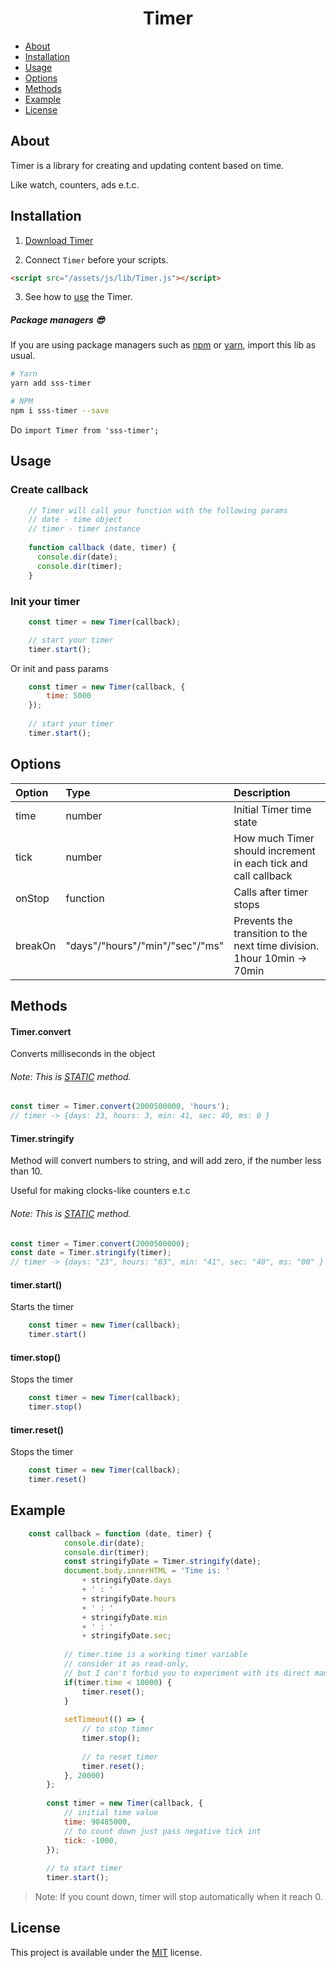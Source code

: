 <h1 align="center">Timer</h1>

- [About](#about)
- [Installation](#installation)
- [Usage](#usage)
- [Options](#options)
- [Methods](#methods)
- [Example](#example)
- [License](#license)

## About
Timer is a library for creating and updating content based on time.

Like watch, counters, ads e.t.c.

## Installation

1) <a target="_blank" href="https://raw.githubusercontent.com/Natteke/SmokinSexySoftware/master/packages/Timer/dist/Timer.js">Download Timer</a>

2) Connect `Timer` before your scripts.

```html
<script src="/assets/js/lib/Timer.js"></script>
```
3) See how to [use](#usage) the Timer.
 
##### Package managers 😎

If you are using package managers such as [npm](https://www.npmjs.com/) or [yarn](https://yarnpkg.com/en/), import this lib as usual.

```sh
# Yarn
yarn add sss-timer

# NPM
npm i sss-timer --save
```
Do `import Timer from 'sss-timer';`

## Usage
### Create callback

```Javascript
    // Timer will call your function with the following params
    // date - time object
    // timer - timer instance
    
    function callback (date, timer) {
      console.dir(date);
      console.dir(timer);
    }
```

### Init your timer

```Javascript
    const timer = new Timer(callback);

    // start your timer 
    timer.start();
```

Or init and pass params

```Javascript
    const timer = new Timer(callback, {
        time: 5000
    });
    
    // start your timer 
    timer.start();
```



## Options

| Option  | Type  | Description |
| :------------ |:---------------|:--------------|
| time      | number| Initial Timer time state |
| tick     | number        |   How much Timer should increment in each tick and call callback |
| onStop | function        | Calls after timer stops |
| breakOn | "days"/"hours"/"min"/"sec"/"ms"        | Prevents the transition to the next time division. 1hour 10min -> 70min |

## Methods

#### Timer.convert

Converts milliseconds in the object

###### Note: This is [STATIC](https://developer.mozilla.org/en-US/docs/Web/JavaScript/Reference/Classes/static) method.

```Javascript
const timer = Timer.convert(2000500000, 'hours');
// timer -> {days: 23, hours: 3, min: 41, sec: 40, ms: 0 }
````

#### Timer.stringify

Method will convert numbers to string, and will add zero, if the number less than 10.

Useful for making clocks-like counters e.t.c

###### Note: This is [STATIC](https://developer.mozilla.org/en-US/docs/Web/JavaScript/Reference/Classes/static) method.

```Javascript
const timer = Timer.convert(2000500000);
const date = Timer.stringify(timer);
// timer -> {days: "23", hours: "03", min: "41", sec: "40", ms: "00" }
````

#### timer.start()

Starts the timer

```Javascript
    const timer = new Timer(callback);
    timer.start()
```

#### timer.stop()

Stops the timer

```Javascript
    const timer = new Timer(callback);
    timer.stop()
```

#### timer.reset()

Stops the timer

```Javascript
    const timer = new Timer(callback);
    timer.reset()
```
## Example

```Javascript
    const callback = function (date, timer) {
            console.dir(date);
            console.dir(timer);
            const stringifyDate = Timer.stringify(date);
            document.body.innerHTML = 'Time is: '
                + stringifyDate.days
                + ' : '
                + stringifyDate.hours
                + ' : '
                + stringifyDate.min
                + ' : '
                + stringifyDate.sec;
    
            // timer.time is a working timer variable
            // consider it as read-only,
            // but I can't forbid you to experiment with its direct manipulation
            if(timer.time < 10000) {
                timer.reset();
            }
    
            setTimeout(() => {
                // to stop timer
                timer.stop();
    
                // to reset timer
                timer.reset();
            }, 20000)
        };
    
        const timer = new Timer(callback, {
            // initial time value
            time: 90485000,
            // to count down just pass negative tick int
            tick: -1000,
        });
    
        // to start timer
        timer.start();
```

>Note: If you count down, timer will stop automatically when it reach 0. 

## License 
This project is available under the [MIT](https://opensource.org/licenses/mit-license.php) license.
